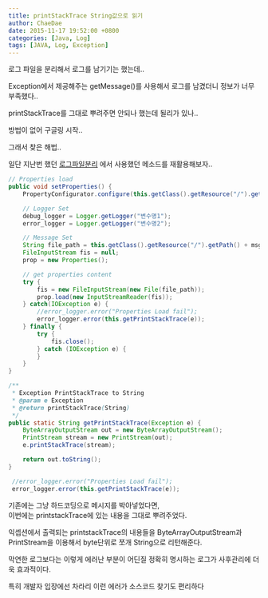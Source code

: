 ```yaml
---
title: printStackTrace String값으로 읽기
author: ChaeDae
date: 2015-11-17 19:52:00 +0800
categories: [Java, Log]
tags: [JAVA, Log, Exception]
---
```


로그 파일을 분리해서 로그를 남기기는 했는데..

Exception에서 제공해주는 getMessage()를 사용해서 로그를 남겼더니 정보가 너무 부족했다..

printStackTrace를 그대로 뿌려주면 안되나 했는데 될리가 있나..

방법이 없어 구글링 시작..  
  

그래서 찾은 해법..

일단 지난번 했던 [로그파일분리](/posts/Log4j-로그파일-분리) 에서 사용했던 메소드를 재활용해보자..

```java
// Properties load 
public void setProperties() {
    PropertyConfigurator.configure(this.getClass().getResource("/").getPath() + logPath); 

    // Logger Set 
    debug_logger = Logger.getLogger("변수명1"); 
    error_logger = Logger.getLogger("변수명2"); 

    // Message Set 
    String file_path = this.getClass().getResource("/").getPath() + msgPath;
    FileInputStream fis = null;
    prop = new Properties(); 

    // get properties content 
    try { 
        fis = new FileInputStream(new File(file_path)); 
        prop.load(new InputStreamReader(fis)); 
    } catch(IOException e) { 
        //error_logger.error("Properties Load fail"); 
        error_logger.error(this.getPrintStackTrace(e)); 
    } finally { 
        try { 
            fis.close(); 
        } catch (IOException e) {
        } 
    } 
} 

/** 
 * Exception PrintStackTrace to String 
 * @param e Exception 
 * @return printStackTrace(String) 
 */ 
public static String getPrintStackTrace(Exception e) { 
    ByteArrayOutputStream out = new ByteArrayOutputStream(); 
    PrintStream stream = new PrintStream(out); 
    e.printStackTrace(stream); 

    return out.toString(); 
}
```

```java
 //error_logger.error("Properties Load fail");
 error_logger.error(this.getPrintStackTrace(e));
```

기존에는 그냥 하드코딩으로 메시지를 박아넣었다면,  
이번에는 printstackTrace에 있는 내용을 그대로 뿌려주었다.  
  
  
익셉션에서 출력되는 printstackTrace의 내용들을 ByteArrayOutputStream과 PrintStream을 이용해서 byte단위로 쪼개 String으로 리턴해준다.  
  
  
막연한 로그보다는 이렇게 에러난 부분이 어딘질 정확히 명시하는 로그가 사후관리에 더욱 효과적이다.  
  
  
특히 개발자 입장에선 차라리 이런 에러가 소스코드 찾기도 편리하다